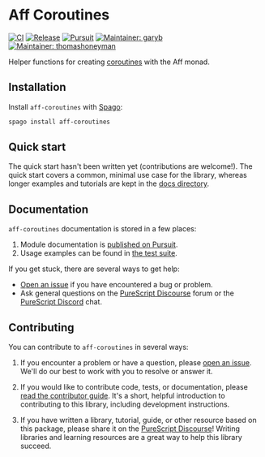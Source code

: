 # Aff Coroutines

[![CI](https://github.com/purescript-contrib/purescript-aff-coroutines/workflows/CI/badge.svg?branch=main)](https://github.com/purescript-contrib/purescript-aff-coroutines/actions?query=workflow%3ACI+branch%3Amain)
[![Release](https://img.shields.io/github/release/purescript-contrib/purescript-aff-coroutines.svg)](https://github.com/purescript-contrib/purescript-aff-coroutines/releases)
[![Pursuit](https://pursuit.purescript.org/packages/purescript-aff-coroutines/badge)](https://pursuit.purescript.org/packages/purescript-aff-coroutines)
[![Maintainer: garyb](https://img.shields.io/badge/maintainer-garyb-teal.svg)](https://github.com/garyb)
[![Maintainer: thomashoneyman](https://img.shields.io/badge/maintainer-thomashoneyman-teal.svg)](https://github.com/thomashoneyman)

Helper functions for creating [coroutines](https://github.com/purescript-contrib/purescript-coroutines) with the Aff monad.

## Installation

Install `aff-coroutines` with [Spago](https://github.com/purescript/spago):

```sh
spago install aff-coroutines
```

## Quick start

The quick start hasn't been written yet (contributions are welcome!). The quick start covers a common, minimal use case for the library, whereas longer examples and tutorials are kept in the [docs directory](./docs).

## Documentation

`aff-coroutines` documentation is stored in a few places:

1. Module documentation is [published on Pursuit](https://pursuit.purescript.org/packages/purescript-aff-coroutines).
2. Usage examples can be found in [the test suite](./test).

If you get stuck, there are several ways to get help:

- [Open an issue](https://github.com/purescript-contrib/purescript-aff-coroutines/issues) if you have encountered a bug or problem.
- Ask general questions on the [PureScript Discourse](https://discourse.purescript.org) forum or the [PureScript Discord](https://purescript.org/chat) chat.

## Contributing

You can contribute to `aff-coroutines` in several ways:

1. If you encounter a problem or have a question, please [open an issue](https://github.com/purescript-contrib/purescript-aff-coroutines/issues). We'll do our best to work with you to resolve or answer it.

2. If you would like to contribute code, tests, or documentation, please [read the contributor guide](./CONTRIBUTING.md). It's a short, helpful introduction to contributing to this library, including development instructions.

3. If you have written a library, tutorial, guide, or other resource based on this package, please share it on the [PureScript Discourse](https://discourse.purescript.org)! Writing libraries and learning resources are a great way to help this library succeed.
